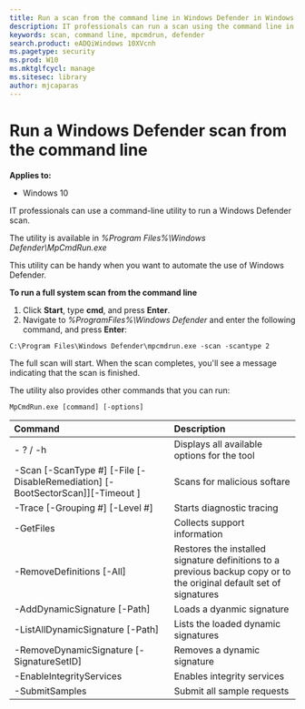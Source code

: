 ```yaml
---
title: Run a scan from the command line in Windows Defender in Windows 10 (Windows 10)
description: IT professionals can run a scan using the command line in Windows Defender in Windows 10.
keywords: scan, command line, mpcmdrun, defender
search.product: eADQiWindows 10XVcnh
ms.pagetype: security
ms.prod: W10
ms.mktglfcycl: manage
ms.sitesec: library
author: mjcaparas
---
```


# Run a Windows Defender scan from the command line

**Applies to:**

- Windows 10

IT professionals can use a command-line utility to run a Windows Defender scan. 

The utility is available in _%Program Files%\Windows Defender\MpCmdRun.exe_

This utility can be handy when you want to automate the use of Windows Defender. 

**To run a full system scan from the command line**

1. Click **Start**, type **cmd**, and press **Enter**.
2. Navigate to _%ProgramFiles%\Windows Defender_ and enter the following command, and press **Enter**:

```
C:\Program Files\Windows Defender\mpcmdrun.exe -scan -scantype 2
```
The full scan will start. When the scan completes, you'll see a message indicating that the scan is finished. 


The utility also provides other commands that you can run:

```
MpCmdRun.exe [command] [-options]
```

Command | Description 
:---|:---
\- ? / -h | Displays all available options for the tool
\-Scan [-ScanType #] [-File <path> [-DisableRemediation] [-BootSectorScan]][-Timeout <days>] | Scans for malicious softare
\-Trace  [-Grouping #] [-Level #]| Starts diagnostic tracing
\-GetFiles | Collects support information
\-RemoveDefinitions [-All] | Restores the installed signature definitions to a previous backup copy or to the original default set of signatures
\-AddDynamicSignature [-Path] | Loads a dyanmic signature
\-ListAllDynamicSignature [-Path] | Lists the loaded dynamic signatures
\-RemoveDynamicSignature [-SignatureSetID] | Removes a dynamic signature
\-EnableIntegrityServices | Enables integrity services
\-SubmitSamples | Submit all sample requests 